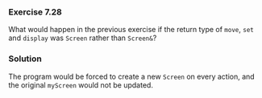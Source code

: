 ### Exercise 7.28

What would happen in the previous exercise if the return type of `move`, `set`
and `display` was `Screen` rather than `Screen&`?

### Solution

The program would be forced to create a new `Screen` on every action, and the
original `myScreen` would not be updated.
